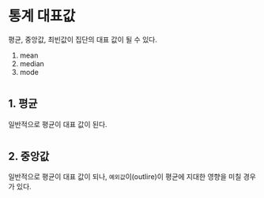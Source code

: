 # 통계 대표값
평균, 중앙값, 최빈값이 집단의 대표 값이 될 수 있다.
1. mean
2. median
3. mode
#
## 1. 평균
일반적으로 평균이 대표 값이 된다. 




#
## 2. 중앙값
일반적으로 평균이 대표 값이 되나, `예외값`이(outlire)이 평균에 지대한 영향을 미칠 경우가 있다.